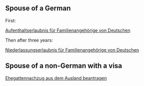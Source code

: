 ## Spouse of a German

First:

[Aufenthaltserlaubnis für Familienangehörige von Deutschen](https://www.muenchen.de/dienstleistungsfinder/muenchen/1099273/)

Then after three years:

[Niederlassungserlaubnis für Familienangehörige von Deutschen](https://www.muenchen.de/dienstleistungsfinder/muenchen/1064120/)

## Spouse of a non-German with a visa

[Ehegattennachzug aus dem Ausland beantragen](https://www.muenchen.de/dienstleistungsfinder/muenchen/1064097/)




